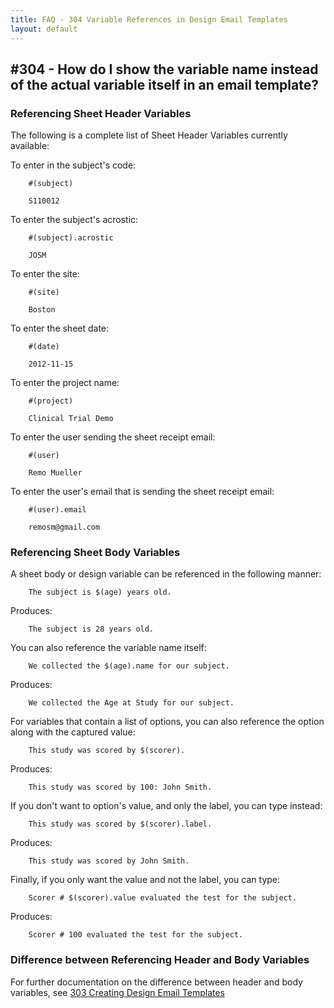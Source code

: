```yaml
---
title: FAQ - 304 Variable References in Design Email Templates
layout: default
---
```


## #304 - How do I show the variable name instead of the actual variable itself in an email template?

### Referencing Sheet Header Variables

The following is a complete list of Sheet Header Variables currently available:

To enter in the subject's code:
```
    #(subject)
```
```
    S110012
```

To enter the subject's acrostic:
```
    #(subject).acrostic
```
```
    JOSM
```

To enter the site:
```
    #(site)
```
```
    Boston
```

To enter the sheet date:
```
    #(date)
```
```
    2012-11-15
```

To enter the project name:
```
    #(project)
```
```
    Clinical Trial Demo
```

To enter the user sending the sheet receipt email:
```
    #(user)
```
```
    Remo Mueller
```

To enter the user's email that is sending the sheet receipt email:
```
    #(user).email
```
```
    remosm@gmail.com
```


### Referencing Sheet Body Variables

A sheet body or design variable can be referenced in the following manner:

```
    The subject is $(age) years old.
```

Produces:

```
    The subject is 28 years old.
```

You can also reference the variable name itself:

```
    We collected the $(age).name for our subject.
```

Produces:

```
    We collected the Age at Study for our subject.
```

For variables that contain a list of options, you can also reference the option along with the captured value:

```
    This study was scored by $(scorer).
```

Produces:

```
    This study was scored by 100: John Smith.
```

If you don't want to option's value, and only the label, you can type instead:

```
    This study was scored by $(scorer).label.
```

Produces:

```
    This study was scored by John Smith.
```

Finally, if you only want the value and not the label, you can type:

```
    Scorer # $(scorer).value evaluated the test for the subject.
```

Produces:

```
    Scorer # 100 evaluated the test for the subject.
```

### Difference between Referencing Header and Body Variables

For further documentation on the difference between header and body variables, see [303 Creating Design Email Templates](/slice/faq/300-designs/303-email-template-design)
